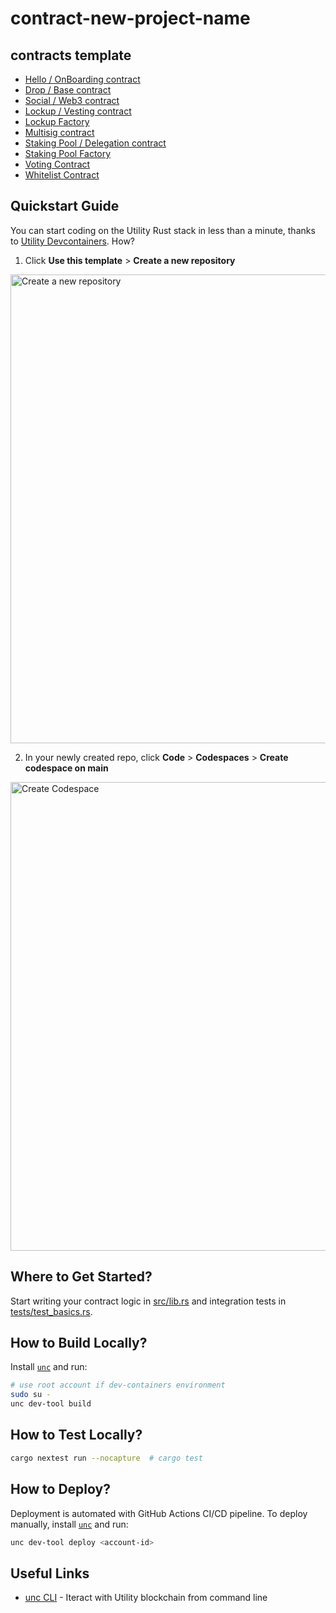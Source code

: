 # contract-new-project-name

## contracts template

- [Hello / OnBoarding contract](./hello-utility/)
- [Drop / Base contract](./airdrop/)
- [Social / Web3 contract](./social-web3/)
- [Lockup / Vesting contract](./lockup/)
- [Lockup Factory](./lockup-factory/)
- [Multisig contract](./multisig/)
- [Staking Pool / Delegation contract](./staking-pool/)
- [Staking Pool Factory](./staking-pool-factory/)
- [Voting Contract](./voting/)
- [Whitelist Contract](./whitelist/)

## Quickstart Guide

You can start coding on the Utility Rust stack in less than a minute, thanks to [Utility Devcontainers](https://github.com/utnet-org/unc-devcontainers). How?

1. Click **Use this template** > **Create a new repository**

<img width="750" alt="Create a new repository" src="https://unc-s3.jongun2038.win/template.png">

2. In your newly created repo, click **Code** > **Codespaces** > **Create codespace on main**

<img width="750" alt="Create Codespace" src="https://unc-s3.jongun2038.win/new_project.png">

## Where to Get Started?

Start writing your contract logic in [src/lib.rs](src/lib.rs) and integration tests in [tests/test_basics.rs](tests/test_basics.rs).

## How to Build Locally?

Install [`unc`](https://github.com/utnet-org/utility-cli-rs) and run:

```bash
# use root account if dev-containers environment
sudo su -
unc dev-tool build
```

## How to Test Locally?

```bash
cargo nextest run --nocapture  # cargo test
```

## How to Deploy?

Deployment is automated with GitHub Actions CI/CD pipeline.
To deploy manually, install [`unc`](https://github.com/utnet-org/utility-cli-rs) and run:

```bash
unc dev-tool deploy <account-id>
```

## Useful Links

- [unc CLI](https://unc.cli.rs) - Iteract with Utility blockchain from command line
